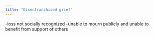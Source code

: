 ```yaml
---
title: "Disenfranchised grief"
---
```

-loss not socially recognized
-unable to mourn publicly and unable to benefit from support of others

